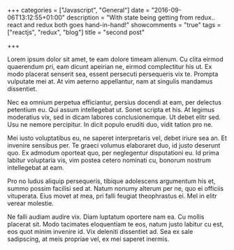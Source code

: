 +++
categories = ["Javascript", "General"]
date = "2016-09-06T13:12:55+01:00"
description = "With state being getting from redux.. react and redux both goes hand-in-hand!"
showcomments = "true"
tags = ["reactjs", "redux", "blog"]
title = "second post"

+++

Lorem ipsum dolor sit amet, te eam dolore timeam alienum. Cu clita eirmod quaerendum pri, eam dicunt apeirian ne, eirmod complectitur his ut. Ex modo placerat senserit sea, essent persecuti persequeris vix te. Prompta vulputate mei at. At vim aeterno appellantur, nam at singulis mandamus dissentiet.

Nec ea omnium perpetua efficiantur, persius docendi at eam, per delectus petentium eu. Qui assum intellegebat ut. Sonet scripta et his. At legimus moderatius vix, sed in dicam labores conclusionemque. Ut debet elitr sed. Usu ne nemore percipitur. In dicit populo eruditi duo, vidit tation pro ne.

Mei iusto voluptatibus eu, ne saperet interpretaris vel, debet iriure sea an. Et invenire sensibus per. Te graeci volumus elaboraret duo, id justo deserunt quo. Ex admodum oporteat quo, per neglegentur disputationi eu. Id prima labitur voluptaria vis, vim postea cetero nominati cu, bonorum nostrum intellegebat at eam.

Pro no ludus aliquip persequeris, tibique adolescens argumentum his et, summo possim facilisi sed at. Natum nonumy alterum per ne, quo ei officiis vituperata. Eius movet at mea, pri falli feugiat theophrastus ei. Mel in elitr verear molestie.

Ne falli audiam audire vix. Diam luptatum oportere nam ea. Cu mollis placerat sit. Modo tacimates eloquentiam te eos, natum justo labitur cu est, eos quot minim invenire id. Vix deleniti dissentiet ad. Sea ex sale sadipscing, at meis propriae vel, ex mei saperet inermis.